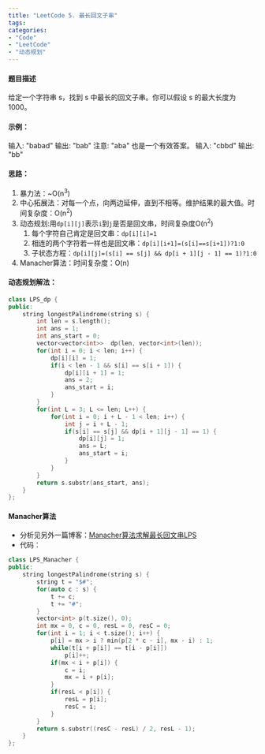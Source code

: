 ```yaml
---
title: "LeetCode 5. 最长回文子串"
tags: 
categories: 
- "Code"
- "LeetCode"
- "动态规划"
---
```


#### 题目描述
给定一个字符串 s，找到 s 中最长的回文子串。你可以假设 s 的最大长度为 1000。

#### 示例：
输入: "babad"
输出: "bab"
注意: "aba" 也是一个有效答案。
输入: "cbbd"
输出: "bb"

#### 思路：
1. 暴力法：~O(n<sup>3</sup>)
2. 中心拓展法：对每一个点，向两边延伸，直到不相等。维护结果的最大值。时间复杂度：O(n<sup>2</sup>)
3. 动态规划:用`dp[i][j]`表示`i`到`j`是否是回文串，时间复杂度O(n<sup>2</sup>)
	1. 每个字符自己肯定是回文串：`dp[i][i]=1`
	2. 相连的两个字符若一样也是回文串：`dp[i][i+1]=(s[i]==s[i+1])?1:0`
	3. 子状态方程：`dp[i][j]=(s[i] == s[j] && dp[i + 1][j - 1] == 1)?1:0`
4. Manacher算法：时间复杂度：O(n)


#### 动态规划解法：
``` CPP
class LPS_dp {
public:
    string longestPalindrome(string s) {
        int len = s.length();
        int ans = 1;
        int ans_start = 0;
        vector<vector<int>>  dp(len, vector<int>(len));
        for(int i = 0; i < len; i++) {
            dp[i][i] = 1;
            if(i < len - 1 && s[i] == s[i + 1]) {
                dp[i][i + 1] = 1;
                ans = 2;
                ans_start = i;
            }
        }
        for(int L = 3; L <= len; L++) {
            for(int i = 0; i + L - 1 < len; i++) {
                int j = i + L - 1;
                if(s[i] == s[j] && dp[i + 1][j - 1] == 1) {
                    dp[i][j] = 1;
                    ans = L;
                    ans_start = i;
                }
            }
        }
        return s.substr(ans_start, ans);
    }
};
```

#### Manacher算法
- 分析见另外一篇博客：[Manacher算法求解最长回文串LPS](https://blog.eluvk.cn/?p=197)
- 代码：
``` CPP
class LPS_Manacher {
public:
    string longestPalindrome(string s) {
        string t = "$#";
        for(auto c : s) {
            t += c;
            t += "#";
        }
        vector<int> p(t.size(), 0);
        int mx = 0, c = 0, resL = 0, resC = 0;
        for(int i = 1; i < t.size(); i++) {
            p[i] = mx > i ? min(p[2 * c - i], mx - i) : 1;
            while(t[i + p[i]] == t[i - p[i]])
                p[i]++;
            if(mx < i + p[i]) {
                c = i;
                mx = i + p[i];
            }
            if(resL < p[i]) {
                resL = p[i];
                resC = i;
            }
        }
        return s.substr((resC - resL) / 2, resL - 1);
    }
};
```

